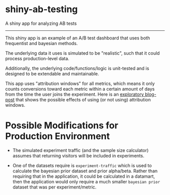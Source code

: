 # shiny-ab-testing

A shiny app for analyzing AB tests

---

This shiny app is an example of an A/B test dashboard that uses both frequentist and bayesian methods.

The underlying data it uses is simulated to be "realistic", such that it could process production-level data.

Additionally, the underlying code/functions/logic is unit-tested and is designed to be extendable and maintainable.

This app uses "attribution windows" for all metrics, which means it only counts conversions toward each metric within a certain amount of days from the time the user joins the experiment. Here is an [exploratory blog-post](https://github.com/shane-kercheval/misc-projects/blob/master/attribution-window-effects/attribution-window-simulation.md) that shows the possible effects of using (or not using) attribution windows.

# Possible Modifications for Production Environment

- The simulated experiment traffic (and the sample size calculator) assumes that returning visitors will be included in experiments.

- One of the datasets require is `experiment-traffic` which is used to calculate the bayesian prior dataset and prior alpha/beta. Rather than requiring that in the application, it could be calculated in a datamart, then the application would only require a much smaller `bayesian prior` dataset that was per experiment/metric.

